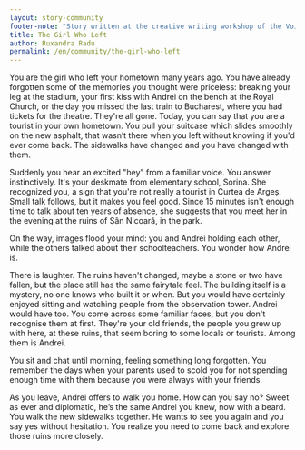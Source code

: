 ```yaml
---
layout: story-community
footer-note: "Story written at the creative writing workshop of the Voice Your Place Summer School: Curtea de Argeș."
title: The Girl Who Left
author: Ruxandra Radu
permalink: /en/community/the-girl-who-left
---
```


You are the girl who left your hometown many years ago. You have already forgotten some of the memories you thought were priceless: breaking your leg at the stadium, your first kiss with Andrei on the bench at the Royal Church, or the day you missed the last train to Bucharest, where you had tickets for the theatre. They're all gone. Today, you can say that you are a tourist in your own hometown. You pull your suitcase which slides smoothly on the new asphalt, that wasn’t there when you left without knowing if you'd ever come back. The sidewalks have changed and you have changed with them.

Suddenly you hear an excited "hey" from a familiar voice. You answer instinctively. It's your deskmate from elementary school, Sorina. She recognized you, a sign that you're not really a tourist in Curtea de Argeș. Small talk follows, but it makes you feel good. Since 15 minutes isn't enough time to talk about ten years of absence, she suggests that you meet her in the evening at the ruins of Sân Nicoară, in the park.

On the way, images flood your mind: you and Andrei holding each other, while the others talked about their schoolteachers. You wonder how Andrei is.

There is laughter. The ruins haven't changed, maybe a stone or two have fallen, but the place still has the same fairytale feel. The building itself is a mystery, no one knows who built it or when. But you would have certainly enjoyed sitting and watching people from the observation tower. Andrei would have too.
You come across some familiar faces, but you don't recognise them at first. They're your old friends, the people you grew up with here, at these ruins, that seem boring to some locals or tourists. Among them is Andrei.

You sit and chat until morning, feeling something long forgotten. You remember the days when your parents used to scold you for not spending enough time with them because you were always with your friends.

As you leave, Andrei offers to walk you home. How can you say no? Sweet as ever and diplomatic, he’s the same Andrei you knew, now with a beard. You walk the new sidewalks together. He wants to see you again and you say yes without hesitation.
You realize you need to come back and explore those ruins more closely.
